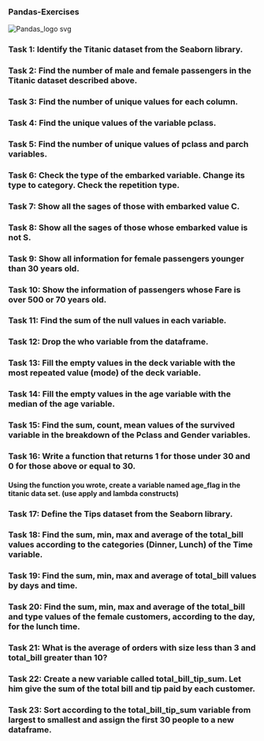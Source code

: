 ### Pandas-Exercises

![Pandas_logo svg](https://user-images.githubusercontent.com/61653147/220611402-05f466c3-1ad8-4fc2-96e9-f59b85cd031e.png)


### Task 1: Identify the Titanic dataset from the Seaborn library.

### Task 2: Find the number of male and female passengers in the Titanic dataset described above.

### Task 3: Find the number of unique values for each column.

### Task 4: Find the unique values of the variable pclass.

### Task 5: Find the number of unique values of pclass and parch variables.

### Task 6: Check the type of the embarked variable. Change its type to category. Check the repetition type.

### Task 7: Show all the sages of those with embarked value C.

### Task 8: Show all the sages of those whose embarked value is not S.

### Task 9: Show all information for female passengers younger than 30 years old.

### Task 10: Show the information of passengers whose Fare is over 500 or 70 years old.

### Task 11: Find the sum of the null values in each variable.

### Task 12: Drop the who variable from the dataframe.

### Task 13: Fill the empty values in the deck variable with the most repeated value (mode) of the deck variable.

### Task 14: Fill the empty values in the age variable with the median of the age variable.

### Task 15: Find the sum, count, mean values of the survived variable in the breakdown of the Pclass and Gender variables.

### Task 16: Write a function that returns 1 for those under 30 and 0 for those above or equal to 30.
#### Using the function you wrote, create a variable named age_flag in the titanic data set. (use apply and lambda constructs)

### Task 17: Define the Tips dataset from the Seaborn library.

### Task 18: Find the sum, min, max and average of the total_bill values according to the categories (Dinner, Lunch) of the Time variable.

### Task 19: Find the sum, min, max and average of total_bill values by days and time.

### Task 20: Find the sum, min, max and average of the total_bill and type values of the female customers, according to the day, for the lunch time.

### Task 21: What is the average of orders with size less than 3 and total_bill greater than 10?

### Task 22: Create a new variable called total_bill_tip_sum. Let him give the sum of the total bill and tip paid by each customer.

### Task 23: Sort according to the total_bill_tip_sum variable from largest to smallest and assign the first 30 people to a new dataframe.
